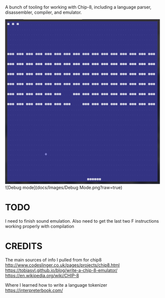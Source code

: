 A bunch of tooling for working with Chip-8, including a language parser, disassembler, compiler, and emulator.

![Emulator being ran](docs/Images/Emulation.png?raw=true)
![Debug mode](docs/Images/Debug Mode.png?raw=true)

# TODO

I need to finish sound emulation. Also need to get the last two F instructions working properly with compilation

# CREDITS

The main sources of info I pulled from for chip8  
http://www.codeslinger.co.uk/pages/projects/chip8.html  
https://tobiasvl.github.io/blog/write-a-chip-8-emulator/  
https://en.wikipedia.org/wiki/CHIP-8

Where I learned how to write a language tokenizer  
https://interpreterbook.com/
